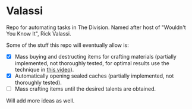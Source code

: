 # Valassi

Repo for automating tasks in The Division.  Named after host of "Wouldn't You Know It", Rick Valassi.

Some of the stuff this repo will eventually allow is:
* [X] Mass buying and destructing items for crafting materials (partially implemented, not thoroughly tested, for optimal results use the technique in [this video](https://www.youtube.com/watch?v=QOkem-FFdf8&t=298s)).
* [X] Automatically opening sealed caches (partially implemented, not thoroughly tested).
* [ ] Mass crafting items until the desired talents are obtained.

Will add more ideas as well.
